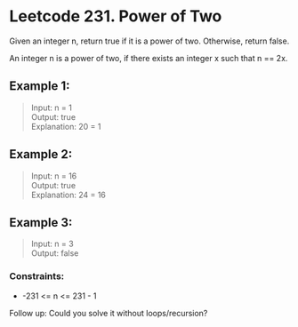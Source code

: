 # Leetcode 231. Power of Two

Given an integer n, return true if it is a power of two. Otherwise, return false.

An integer n is a power of two, if there exists an integer x such that n == 2x.

## Example 1:

> Input: n = 1\
Output: true\
Explanation: 20 = 1

## Example 2:

> Input: n = 16\
Output: true\
Explanation: 24 = 16

## Example 3:

> Input: n = 3\
Output: false

### Constraints:

- -231 <= n <= 231 - 1

Follow up: Could you solve it without loops/recursion?

